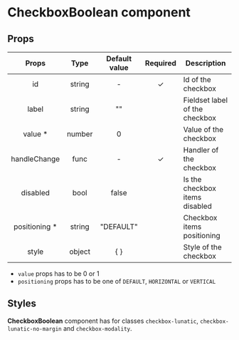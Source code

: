 # CheckboxBoolean component

## Props

|     Props      |  Type  | Default value | Required | Description                    |
| :------------: | :----: | :-----------: | :------: | ------------------------------ |
|       id       | string |       -       |    ✓     | Id of the checkbox             |
|     label      | string |      ""       |          | Fieldset label of the checkbox |
|    value \*    | number |       0       |          | Value of the checkbox          |
|  handleChange  |  func  |       -       |    ✓     | Handler of the checkbox        |
|    disabled    |  bool  |     false     |          | Is the checkbox items disabled |
| positioning \* | string |   "DEFAULT"   |          | Checkbox items positioning     |
|     style      | object |      { }      |          | Style of the checkbox          |

- `value` props has to be 0 or 1
- `positioning` props has to be one of `DEFAULT`, `HORIZONTAL` or `VERTICAL`

## Styles

**CheckboxBoolean** component has for classes `checkbox-lunatic`, `checkbox-lunatic-no-margin` and `checkbox-modality`.
